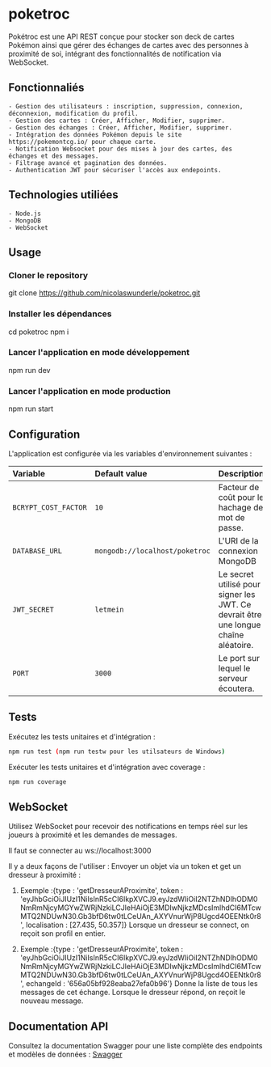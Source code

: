 # poketroc

Pokétroc est une API REST conçue pour stocker son deck de cartes Pokémon ainsi que gérer des échanges de cartes avec des personnes à proximité de soi, intégrant des fonctionnalités de notification via WebSocket.


## Fonctionnaliés

    - Gestion des utilisateurs : inscription, suppression, connexion, déconnexion, modification du profil.
    - Gestion des cartes : Créer, Afficher, Modifier, supprimer.
    - Gestion des échanges : Créer, Afficher, Modifier, supprimer.
    - Intégration des données Pokémon depuis le site https://pokemontcg.io/ pour chaque carte.
    - Notification Websocket pour des mises à jour des cartes, des échanges et des messages.
    - Filtrage avancé et pagination des données.
    - Authentication JWT pour sécuriser l'accès aux endepoints.


## Technologies utiliées
    - Node.js
    - MongoDB
    - WebSocket


## Usage

### Cloner le repository
git clone https://github.com/nicolaswunderle/poketroc.git

### Installer les dépendances
cd poketroc
npm i

### Lancer l'application en mode développement
npm run dev

### Lancer l'application en mode production
npm run start


## Configuration

L'application est configurée via les variables d'environnement suivantes :

| Variable             | Default value                     | Description                                                                           |
| :------------------- | :-------------------------------- | :------------------------------------------------------------------------------------ |
| `BCRYPT_COST_FACTOR` | `10`                              | Facteur de coût pour le hachage de mot de passe.                                      |
| `DATABASE_URL`       | `mongodb://localhost/poketroc`    | L'URI de la connexion MongoDB                                                         |
| `JWT_SECRET`         | `letmein`                         | Le secret utilisé pour signer les JWT. Ce devrait être une longue chaîne aléatoire.   |
| `PORT`               | `3000`                            | Le port sur lequel le serveur écoutera.                                               |


## Tests

Exécutez les tests unitaires et d'intégration :
```bash
npm run test (npm run testw pour les utilsateurs de Windows)
```
Exécuter les tests unitaires et d'intégration avec coverage :
```bash
npm run coverage
```
 

## WebSocket

Utilisez WebSocket pour recevoir des notifications en temps réel sur les joueurs à proximité et les demandes de messages.

Il faut se connecter au ws://localhost:3000 

Il y a deux façons de l'utiliser : Envoyer un objet via un token et get un dresseur à proximité :

1. Exemple :{type : 'getDresseurAProximite', 
            token : 'eyJhbGciOiJIUzI1NiIsInR5cCI6IkpXVCJ9.eyJzdWIiOiI2NTZhNDlhODM0NmRmNjcyMGYwZWRjNzkiLCJleHAiOjE3MDIwNjkzMDcsImlhdCI6MTcwMTQ2NDUwN30.Gb3bfD6tw0tLCeUAn_AXYVnurWjP8Ugcd4OEENtk0r8', 
            localisation : [27.435, 50.357]} 
Lorsque un dresseur se connect, on reçoit son profil en entier.

2. Exemple :{type : 'getDresseurAProximite', 
            token : 'eyJhbGciOiJIUzI1NiIsInR5cCI6IkpXVCJ9.eyJzdWIiOiI2NTZhNDlhODM0NmRmNjcyMGYwZWRjNzkiLCJleHAiOjE3MDIwNjkzMDcsImlhdCI6MTcwMTQ2NDUwN30.Gb3bfD6tw0tLCeUAn_AXYVnurWjP8Ugcd4OEENtk0r8', 
            echangeId : '656a05bf928eaba27efa0b96'} 
Donne la liste de tous les messages de cet échange. Lorsque le dresseur répond, on reçoit le nouveau message.


## Documentation API

Consultez la documentation Swagger pour une liste complète des endpoints et modèles de données : [Swagger](https://poketroc.onrender.com/api-docs)